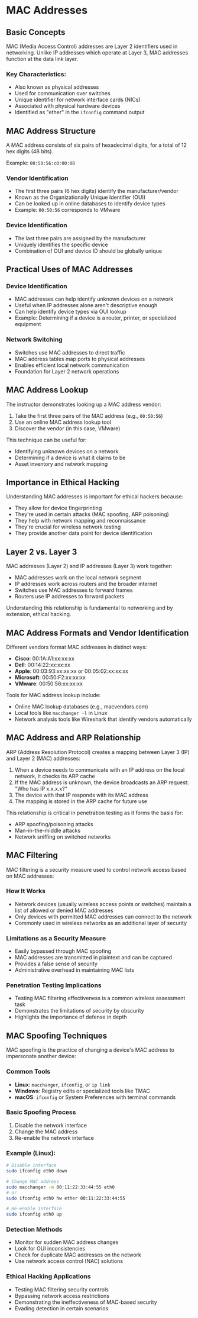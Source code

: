 # MAC Addresses

## Basic Concepts

MAC (Media Access Control) addresses are Layer 2 identifiers used in networking. Unlike IP addresses which operate at Layer 3, MAC addresses function at the data link layer.

### Key Characteristics:
* Also known as physical addresses
* Used for communication over switches
* Unique identifier for network interface cards (NICs)
* Associated with physical hardware devices
* Identified as "ether" in the `ifconfig` command output

## MAC Address Structure

A MAC address consists of six pairs of hexadecimal digits, for a total of 12 hex digits (48 bits).

Example: `00:50:56:c0:00:08`

### Vendor Identification
* The first three pairs (6 hex digits) identify the manufacturer/vendor
* Known as the Organizationally Unique Identifier (OUI)
* Can be looked up in online databases to identify device types
* Example: `00:50:56` corresponds to VMware

### Device Identification
* The last three pairs are assigned by the manufacturer
* Uniquely identifies the specific device
* Combination of OUI and device ID should be globally unique

## Practical Uses of MAC Addresses

### Device Identification
* MAC addresses can help identify unknown devices on a network
* Useful when IP addresses alone aren't descriptive enough
* Can help identify device types via OUI lookup
* Example: Determining if a device is a router, printer, or specialized equipment

### Network Switching
* Switches use MAC addresses to direct traffic
* MAC address tables map ports to physical addresses
* Enables efficient local network communication
* Foundation for Layer 2 network operations

## MAC Address Lookup

The instructor demonstrates looking up a MAC address vendor:
1. Take the first three pairs of the MAC address (e.g., `00:50:56`)
2. Use an online MAC address lookup tool
3. Discover the vendor (in this case, VMware)

This technique can be useful for:
* Identifying unknown devices on a network
* Determining if a device is what it claims to be
* Asset inventory and network mapping

## Importance in Ethical Hacking

Understanding MAC addresses is important for ethical hackers because:
* They allow for device fingerprinting
* They're used in certain attacks (MAC spoofing, ARP poisoning)
* They help with network mapping and reconnaissance
* They're crucial for wireless network testing
* They provide another data point for device identification

## Layer 2 vs. Layer 3

MAC addresses (Layer 2) and IP addresses (Layer 3) work together:
* MAC addresses work on the local network segment
* IP addresses work across routers and the broader internet
* Switches use MAC addresses to forward frames
* Routers use IP addresses to forward packets

Understanding this relationship is fundamental to networking and by extension, ethical hacking.

## MAC Address Formats and Vendor Identification

Different vendors format MAC addresses in distinct ways:

* **Cisco**: 00:1A:A1:xx:xx:xx
* **Dell**: 00:14:22:xx:xx:xx
* **Apple**: 00:03:93:xx:xx:xx or 00:05:02:xx:xx:xx
* **Microsoft**: 00:50:F2:xx:xx:xx
* **VMware**: 00:50:56:xx:xx:xx

Tools for MAC address lookup include:
* Online MAC lookup databases (e.g., macvendors.com)
* Local tools like `macchanger -l` in Linux
* Network analysis tools like Wireshark that identify vendors automatically

## MAC Address and ARP Relationship

ARP (Address Resolution Protocol) creates a mapping between Layer 3 (IP) and Layer 2 (MAC) addresses:

1. When a device needs to communicate with an IP address on the local network, it checks its ARP cache
2. If the MAC address is unknown, the device broadcasts an ARP request: "Who has IP x.x.x.x?"
3. The device with that IP responds with its MAC address
4. The mapping is stored in the ARP cache for future use

This relationship is critical in penetration testing as it forms the basis for:
* ARP spoofing/poisoning attacks
* Man-in-the-middle attacks
* Network sniffing on switched networks

## MAC Filtering

MAC filtering is a security measure used to control network access based on MAC addresses:

### How It Works
* Network devices (usually wireless access points or switches) maintain a list of allowed or denied MAC addresses
* Only devices with permitted MAC addresses can connect to the network
* Commonly used in wireless networks as an additional layer of security

### Limitations as a Security Measure
* Easily bypassed through MAC spoofing
* MAC addresses are transmitted in plaintext and can be captured
* Provides a false sense of security
* Administrative overhead in maintaining MAC lists

### Penetration Testing Implications
* Testing MAC filtering effectiveness is a common wireless assessment task
* Demonstrates the limitations of security by obscurity
* Highlights the importance of defense in depth

## MAC Spoofing Techniques

MAC spoofing is the practice of changing a device's MAC address to impersonate another device:

### Common Tools
* **Linux**: `macchanger`, `ifconfig`, or `ip link`
* **Windows**: Registry edits or specialized tools like TMAC
* **macOS**: `ifconfig` or System Preferences with terminal commands

### Basic Spoofing Process
1. Disable the network interface
2. Change the MAC address
3. Re-enable the network interface

### Example (Linux):
```bash
# Disable interface
sudo ifconfig eth0 down

# Change MAC address
sudo macchanger -m 00:11:22:33:44:55 eth0
# or
sudo ifconfig eth0 hw ether 00:11:22:33:44:55

# Re-enable interface
sudo ifconfig eth0 up
```

### Detection Methods
* Monitor for sudden MAC address changes
* Look for OUI inconsistencies
* Check for duplicate MAC addresses on the network
* Use network access control (NAC) solutions

### Ethical Hacking Applications
* Testing MAC filtering security controls
* Bypassing network access restrictions
* Demonstrating the ineffectiveness of MAC-based security
* Evading detection in certain scenarios